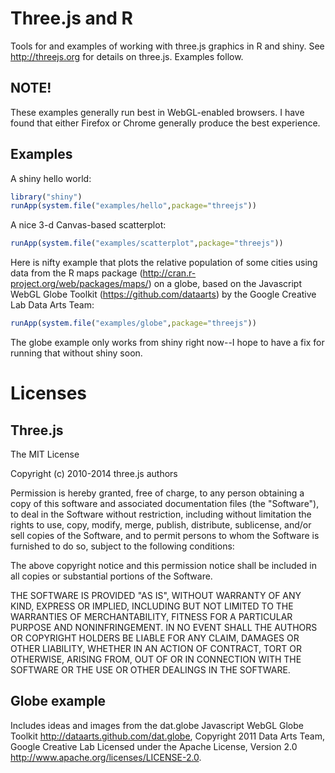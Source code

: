 # Three.js and R

Tools for and examples of working with three.js graphics in R and shiny.
See http://threejs.org for details on three.js.  Examples follow.

## NOTE!

These examples generally run best in WebGL-enabled browsers.
I have found that either Firefox or Chrome generally produce the
best experience.

## Examples

A shiny hello world:
```r
library("shiny")
runApp(system.file("examples/hello",package="threejs"))
```

A nice 3-d Canvas-based scatterplot:
```r
runApp(system.file("examples/scatterplot",package="threejs"))
```

Here is nifty example that plots the relative population of some cities using
data from the R maps package (http://cran.r-project.org/web/packages/maps/) on
a globe, based on the Javascript WebGL Globe Toolkit
(https://github.com/dataarts) by the Google Creative Lab Data Arts Team:
```r
runApp(system.file("examples/globe",package="threejs"))
```
The globe example only works from shiny right now--I hope to have a fix
for running that without shiny soon.

# Licenses

## Three.js

The MIT License

Copyright (c) 2010-2014 three.js authors

Permission is hereby granted, free of charge, to any person obtaining a copy
of this software and associated documentation files (the "Software"), to deal
in the Software without restriction, including without limitation the rights
to use, copy, modify, merge, publish, distribute, sublicense, and/or sell
copies of the Software, and to permit persons to whom the Software is
furnished to do so, subject to the following conditions:

The above copyright notice and this permission notice shall be included in
all copies or substantial portions of the Software.

THE SOFTWARE IS PROVIDED "AS IS", WITHOUT WARRANTY OF ANY KIND, EXPRESS OR
IMPLIED, INCLUDING BUT NOT LIMITED TO THE WARRANTIES OF MERCHANTABILITY,
FITNESS FOR A PARTICULAR PURPOSE AND NONINFRINGEMENT. IN NO EVENT SHALL THE
AUTHORS OR COPYRIGHT HOLDERS BE LIABLE FOR ANY CLAIM, DAMAGES OR OTHER
LIABILITY, WHETHER IN AN ACTION OF CONTRACT, TORT OR OTHERWISE, ARISING FROM,
OUT OF OR IN CONNECTION WITH THE SOFTWARE OR THE USE OR OTHER DEALINGS IN
THE SOFTWARE.

## Globe example

Includes ideas and images from the dat.globe Javascript WebGL Globe Toolkit
http://dataarts.github.com/dat.globe,
Copyright 2011 Data Arts Team, Google Creative Lab
Licensed under the Apache License, Version 2.0
http://www.apache.org/licenses/LICENSE-2.0.

